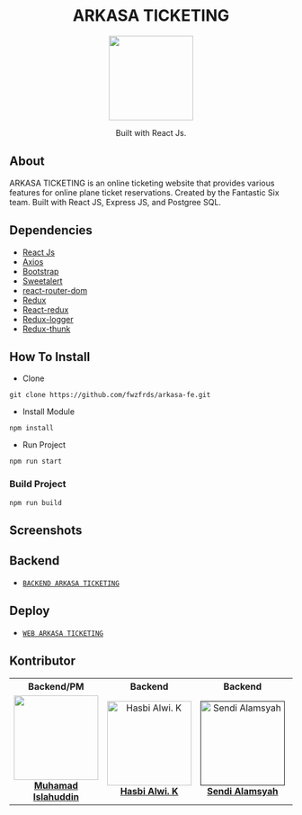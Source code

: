 <h1 align="center">ARKASA TICKETING</h1>

<p align="center">
  <img height="150" src="https://i.ibb.co/WFZVxPb/arkasa-logo.png"  />
</p>
<p align="center">
  Built with React Js.
</p>

## About
ARKASA TICKETING is an online ticketing website that provides various features for online plane ticket reservations. Created by the Fantastic Six team. Built with React JS, Express JS, and Postgree SQL.

## Dependencies
- [React Js](https://(https://reactjs.org)/)
- [Axios](https://www.npmjs.com/package/axios)
- [Bootstrap](https://www.npmjs.com/package/bootstrap)
- [Sweetalert](https://www.npmjs.com/package/sweetalert)
- [react-router-dom](https://www.npmjs.com/package/react-router-dom)
- [Redux](https://www.npmjs.com/package/redux)
- [React-redux](https://www.npmjs.com/package/react-redux)
- [Redux-logger](https://www.npmjs.com/package/redux-logger)
- [Redux-thunk](https://www.npmjs.com/search?q=redux-thunk)


## How To Install

- Clone
```
git clone https://github.com/fwzfrds/arkasa-fe.git
```

- Install Module
```
npm install
```

- Run Project
```
npm run start
```

### Build Project
```
npm run build
```

## Screenshots
  

## Backend
* [`BACKEND ARKASA TICKETING`](https://github.com/muhislah/angkasa_backend)

## Deploy
* [`WEB ARKASA TICKETING`](https://ankasa.vercel.app/)


## Kontributor

<center>
  <table>
    <tr>
      <th>Backend/PM</th>
      <th>Backend</th>
      <th>Backend</th>
      <th>Frontend</th>
      <th>Frontend</th>
      <th>Frontend</th>
    </tr>
    <tr>
      <td align="center">
        <a href="https://github.com/muhislah">
          <img width="150" style="background-size: contain;" src="https://avatars.githubusercontent.com/u/32208840?v=4"><br/>
          <b>Muhamad Islahuddin</b>
        </a>
      </td>
      <td align="center">
        <a href="https://github.com/hasbialwikusmana">
          <img width="150" src="https://avatars.githubusercontent.com/u/97004294?v=4" alt="Hasbi Alwi. K"><br/>
          <b>Hasbi Alwi. K</b>
        </a>
      </td>
      <td align="center">
        <a href="">
          <img width="150" src="" alt="Sendi Alamsyah"><br/>
          <b>Sendi Alamsyah</b>
        </a>
      </td>
      <td align="center">
        <a href="">
          <img width="150" src="" alt="Irfan Abidin"><br/>
          <b>Irfan Abidin</b>
        </a>
      </td>
      <td align="center">
        <a href="">
          <img width="150" src="https://avatars.githubusercontent.com/u/85775604?v=4" alt="M. Fawwaz Firdaus"><br/>
          <b>M. Fawwaz Firdaus</b>
        </a>
      </td>
      <td align="center">
        <a href="">
          <img width="150" src="https://avatars.githubusercontent.com/u/98700935?v=4" alt="Nisrina Hasna. N"><br/>
          <b>Nisrina Hasna. N</b>
        </a>
      </td>
    </tr>
  </table>
</center>

